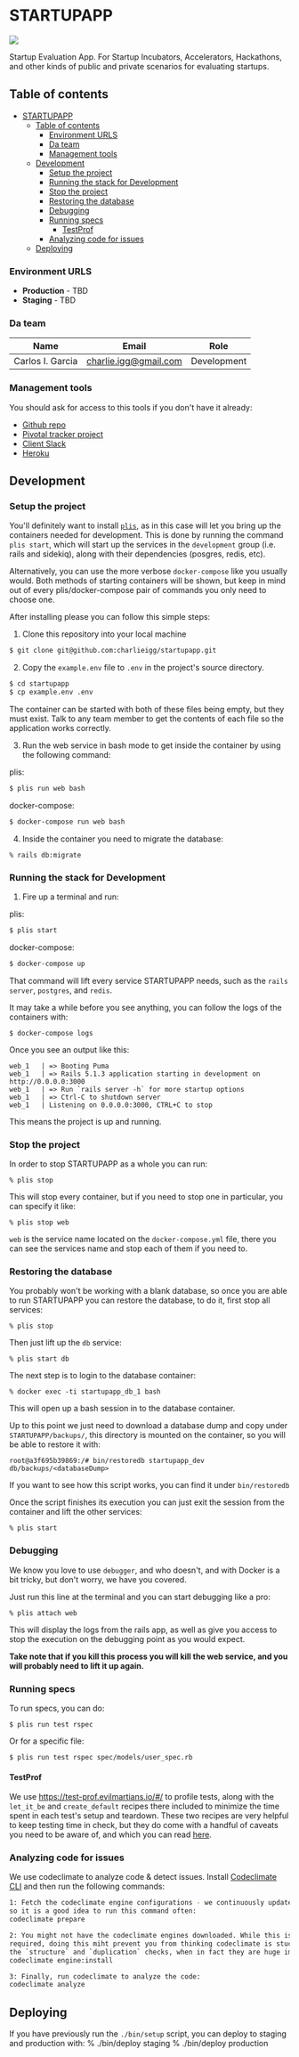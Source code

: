 # STARTUPAPP

![](https://github.com/CharlieIGG/startupapp/workflows/specs/badge.svg)

Startup Evaluation App. For Startup Incubators, Accelerators, Hackathons, and other kinds of public and private scenarios for evaluating startups.

## Table of contents

- [STARTUPAPP](#startupapp)
  - [Table of contents](#table-of-contents)
    - [Environment URLS](#environment-urls)
    - [Da team](#da-team)
    - [Management tools](#management-tools)
  - [Development](#development)
    - [Setup the project](#setup-the-project)
    - [Running the stack for Development](#running-the-stack-for-development)
    - [Stop the project](#stop-the-project)
    - [Restoring the database](#restoring-the-database)
    - [Debugging](#debugging)
    - [Running specs](#running-specs)
      - [TestProf](#testprof)
    - [Analyzing code for issues](#analyzing-code-for-issues)
  - [Deploying](#deploying)

### Environment URLS

- **Production** - TBD
- **Staging** - TBD

### Da team

| Name             | Email                 | Role        |
| ---------------- | --------------------- | ----------- |
| Carlos I. Garcia | charlie.igg@gmail.com | Development |

### Management tools

You should ask for access to this tools if you don't have it already:

- [Github repo](https://github.com/charlieigg/STARTUPAPP)
- [Pivotal tracker project](https://www.pivotaltracker.com/)
- [Client Slack](https://change-me.slack.com/)
- [Heroku](https://heroku.com)

## Development

### Setup the project

You'll definitely want to install [`plis`](https://github.com/IcaliaLabs/plis), as in this case will
let you bring up the containers needed for development. This is done by running the command
`plis start`, which will start up the services in the `development` group (i.e. rails
and sidekiq), along with their dependencies (posgres, redis, etc).

Alternatively, you can use the more verbose `docker-compose` like you usually would. Both
methods of starting containers will be shown, but keep in mind out of
every plis/docker-compose pair of commands you only need to choose one.

After installing please you can follow this simple steps:

1. Clone this repository into your local machine

```bash
$ git clone git@github.com:charlieigg/startupapp.git

```

2. Copy the `example.env` file to `.env` in the project's source directory.

```bash
$ cd startupapp
$ cp example.env .env
```

The container can be started with both of these files being empty, but they must exist.
Talk to any team member to get the contents of each file so the
application works correctly.

3. Run the web service in bash mode to get inside the container by using
   the following command:

plis:

```bash
$ plis run web bash
```

docker-compose:

```bash
$ docker-compose run web bash
```

4. Inside the container you need to migrate the database:

```
% rails db:migrate
```

### Running the stack for Development

1. Fire up a terminal and run:

plis:

```bash
$ plis start
```

docker-compose:

```bash
$ docker-compose up
```

That command will lift every service STARTUPAPP needs, such as the `rails server`, `postgres`, and `redis`.

It may take a while before you see anything, you can follow the logs of the containers with:

```
$ docker-compose logs
```

Once you see an output like this:

```
web_1   | => Booting Puma
web_1   | => Rails 5.1.3 application starting in development on http://0.0.0.0:3000
web_1   | => Run `rails server -h` for more startup options
web_1   | => Ctrl-C to shutdown server
web_1   | Listening on 0.0.0.0:3000, CTRL+C to stop
```

This means the project is up and running.

### Stop the project

In order to stop STARTUPAPP as a whole you can run:

```
% plis stop
```

This will stop every container, but if you need to stop one in particular, you can specify it like:

```
% plis stop web
```

`web` is the service name located on the `docker-compose.yml` file, there you can see the services name and stop each of them if you need to.

### Restoring the database

You probably won't be working with a blank database, so once you are able to run STARTUPAPP you can restore the database, to do it, first stop all services:

```
% plis stop
```

Then just lift up the `db` service:

```
% plis start db
```

The next step is to login to the database container:

```
% docker exec -ti startupapp_db_1 bash
```

This will open up a bash session in to the database container.

Up to this point we just need to download a database dump and copy under `STARTUPAPP/backups/`, this directory is mounted on the container, so you will be able to restore it with:

```
root@a3f695b39869:/# bin/restoredb startupapp_dev db/backups/<databaseDump>
```

If you want to see how this script works, you can find it under `bin/restoredb`

Once the script finishes its execution you can just exit the session from the container and lift the other services:

```
% plis start
```

### Debugging

We know you love to use `debugger`, and who doesn't, and with Docker is a bit tricky, but don't worry, we have you covered.

Just run this line at the terminal and you can start debugging like a pro:

```
% plis attach web
```

This will display the logs from the rails app, as well as give you access to stop the execution on the debugging point as you would expect.

**Take note that if you kill this process you will kill the web service, and you will probably need to lift it up again.**

### Running specs

To run specs, you can do:

```
$ plis run test rspec
```

Or for a specific file:

```
$ plis run test rspec spec/models/user_spec.rb
```

#### TestProf

We use https://test-prof.evilmartians.io/#/ to profile tests, along with the `let_it_be` and `create_default` recipes there included to minimize the time spent in each test's setup and teardown.
These two recipes are very helpful to keep testing time in check, but they do come with a handful of caveats you need to be aware of, and which you can read [here](https://test-prof.evilmartians.io/#/let_it_be?id=caveats-amp-modifers).

### Analyzing code for issues

We use codeclimate to analyze code & detect issues. Install [Codeclimate CLI](https://github.com/codeclimate/codeclimate#packages)
and then run the following commands:

```bash
1: Fetch the codeclimate engine configurations - we continuously update them,
so it is a good idea to run this command often:
codeclimate prepare

2: You might not have the codeclimate engines downloaded. While this is not
required, doing this miht prevent you from thinking codeclimate is stuck on
the `structure` and `duplication` checks, when in fact they are huge images :(
codeclimate engine:install

3: Finally, run codeclimate to analyze the code:
codeclimate analyze
```

## Deploying

If you have previously run the `./bin/setup` script,
you can deploy to staging and production with:
% ./bin/deploy staging
% ./bin/deploy production

